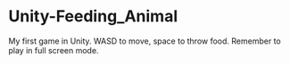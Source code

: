 # Unity-Feeding_Animal
My first game in Unity.
WASD to move, space to throw food.
Remember to play in full screen mode.
